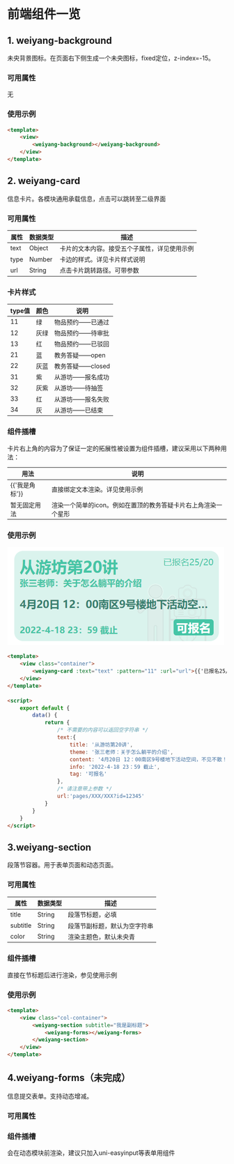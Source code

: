 # 前端组件一览

## 1. weiyang-background

未央背景图标。在页面右下侧生成一个未央图标，fixed定位，z-index=-15。

### 可用属性

无

### 使用示例

```html
<template>
	<view>
		<weiyang-background></weiyang-background>
	</view>
</template>
```

## 2. weiyang-card

信息卡片。各模块通用承载信息，点击可以跳转至二级界面

### 可用属性

| 属性 | 数据类型 | 描述                                         |
| ---- | -------- | -------------------------------------------- |
| text | Object   | 卡片的文本内容。接受五个子属性，详见使用示例 |
| type | Number   | 卡边的样式。详见卡片样式说明                 |
| url  | String   | 点击卡片跳转路径。可带参数                   |

### 卡片样式

| type值 | 颜色 | 说明             |
| ------ | ---- | ---------------- |
| 11     | 绿   | 物品预约——已通过 |
| 12     | 灰绿 | 物品预约——待审批 |
| 13     | 红   | 物品预约——已驳回 |
| 21     | 蓝   | 教务答疑——open   |
| 22     | 灰蓝 | 教务答疑——closed |
| 31     | 紫   | 从游坊——报名成功 |
| 32     | 灰紫 | 从游坊——待抽签   |
| 33     | 红   | 从游坊——报名失败 |
| 34     | 灰   | 从游坊——已结束   |

### 组件插槽

卡片右上角的内容为了保证一定的拓展性被设置为组件插槽，建议采用以下两种用法：

| 用法           | 说明                                                         |
| -------------- | ------------------------------------------------------------ |
| {{'我是角标'}} | 直接绑定文本渲染。详见使用示例                               |
| 暂无固定用法   | 渲染一个简单的icon。例如在置顶的教务答疑卡片右上角渲染一个星形 |



### 使用示例

![weiyang-card](.\weiyang-card.png)

```html
<template>
	<view class="container">
		<weiyang-card :text="text" :pattern="11" :url="url">{{'已报名25/20'}}</weiyang-card>
	</view>
</template>

<script>
    export default {
        data() {
            return {
                /* 不需要的内容可以返回空字符串 */
                text:{ 
					title: '从游坊第20讲',
					theme: '张三老师：关于怎么躺平的介绍',
					content: '4月20日 12：00南区9号楼地下活动空间，不见不散！',
					info: '2022-4-18 23：59 截止',
					tag: '可报名'
                }, 
                /* 请注意带上参数 */
                url:'pages/XXX/XXX?id=12345'
            }
        }
    }
</script>
```



## 3.weiyang-section

段落节容器。用于表单页面和动态页面。

### 可用属性

| 属性     | 数据类型 | 描述                         |
| -------- | -------- | ---------------------------- |
| title    | String   | 段落节标题，必填             |
| subtitle | String   | 段落节副标题，默认为空字符串 |
| color    | String   | 渲染主题色，默认未央青       |

### 组件插槽

直接在节标题后进行渲染，参见使用示例

### 使用示例

```html
<template>
	<view class="col-container">
		<weiyang-section subtitle="我是副标题">
			<weiyang-forms></weiyang-forms>
		</weiyang-section>
	</view>
</template>
```



## 4.weiyang-forms（未完成）

信息提交表单。支持动态增减。

### 可用属性



### 组件插槽

会在动态模块前渲染，建议只加入uni-easyinput等表单用组件
